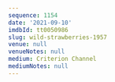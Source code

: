 ```yaml
---
sequence: 1154
date: '2021-09-10'
imdbId: tt0050986
slug: wild-strawberries-1957
venue: null
venueNotes: null
medium: Criterion Channel
mediumNotes: null
---
```


